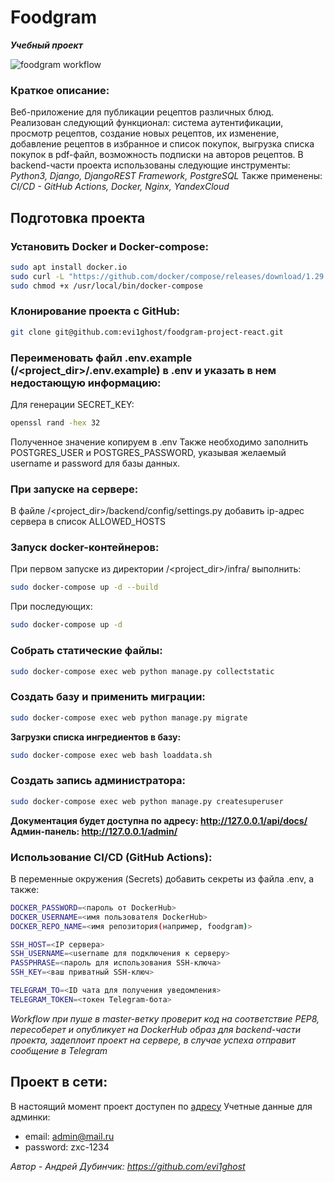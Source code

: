 # Foodgram
**_Учебный проект_**

![foodgram workflow](https://github.com/evi1ghost/foodgram-project-react/workflows/foodgram_workflow/badge.svg)

### Краткое описание:
Веб-приложение для публикации рецептов различных блюд.
Реализован следующий функционал: система аутентификации, просмотр рецептов, создание новых рецептов, их изменение, добавление рецептов в избранное и список покупок, выгрузка списка покупок в pdf-файл, возможность подписки на авторов рецептов.
В backend-части проекта использованы следующие инструменты:
_Python3, Django, DjangoREST Framework, PostgreSQL_
Также применены:
_CI/CD - GitHub Actions, Docker, Nginx, YandexCloud_

## Подготовка проекта
### Установить Docker и Docker-compose:
```sh
sudo apt install docker.io 
sudo curl -L "https://github.com/docker/compose/releases/download/1.29.2/docker-compose-$(uname -s)-$(uname -m)" -o /usr/local/bin/docker-compose
sudo chmod +x /usr/local/bin/docker-compose
```
### Клонирование проекта с GitHub:
```sh
git clone git@github.com:evi1ghost/foodgram-project-react.git
```
### Переименовать файл .env.example (/<project_dir>/.env.example) в .env и указать в нем недостающую информацию:
Для генерации SECRET_KEY:
```sh
openssl rand -hex 32
```
Полученное значение копируем в .env
Также необходимо заполнить POSTGRES_USER и POSTGRES_PASSWORD, указывая желаемый username и password для базы данных.
### При запуске на сервере:
В файле /<project_dir>/backend/config/settings.py добавить ip-адрес сервера в список ALLOWED_HOSTS
### Запуск docker-контейнеров:
При первом запуске из директории /<project_dir>/infra/ выполнить:
```sh
sudo docker-compose up -d --build
```
При последующих:
```sh
sudo docker-compose up -d
```
### Собрать статические файлы:
```sh
sudo docker-compose exec web python manage.py collectstatic
```

### Создать базу и применить миграции:
```sh
sudo docker-compose exec web python manage.py migrate
```
**Загрузки списка ингредиентов в базу:**
```sh
sudo docker-compose exec web bash loaddata.sh
```

### Создать запись администратора:
```sh
sudo docker-compose exec web python manage.py createsuperuser
```
**Документация будет доступна по адресу: http://127.0.0.1/api/docs/**
**Админ-панель: http://127.0.0.1/admin/**

### Использование CI/CD (GitHub Actions):
В переменные окружения (Secrets) добавить секреты из файла .env, а также:
```sh
DOCKER_PASSWORD=<пароль от DockerHub>
DOCKER_USERNAME=<имя пользователя DockerHub>
DOCKER_REPO_NAME=<имя репозитория(например, foodgram)>

SSH_HOST=<IP сервера>
SSH_USERNAME=<username для подключения к серверу>
PASSPHRASE=<пароль для использования SSH-ключа>
SSH_KEY=<ваш приватный SSH-ключ>

TELEGRAM_TO=<ID чата для получения уведомления>
TELEGRAM_TOKEN=<токен Telegram-бота>
```
*Workflow при пуше в master-ветку проверит код на соответствие PEP8, пересоберет и опубликует на DockerHub образ для backend-части проекта, задеплоит проект на сервере, в случае успеха отправит сообщение в Telegram*

## Проект в сети:
В настоящий момент проект доступен по [адресу](http://51.250.3.162/recipes)
Учетные данные для админки:
- email: admin@mail.ru
- password: zxc-1234

_Автор - Андрей Дубинчик: https://github.com/evi1ghost_
